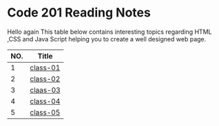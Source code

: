 # Code 201 Reading Notes
Hello again 
This table below contains interesting topics regarding HTML ,CSS and Java Script helping you to create a well designed web page.





|NO. | Title  | 
|---|---|
|1|[class-01](class-01.md)|
|2|[class-02](class-02.md)|
|3|[claas-03](class-03.md)|
|4|[class-04](/home/esraaa/reading-note-/class-04/class-04.md)
|5|[class-05](/home/esraaa/reading-note-/class-05/class-05/class-05.md)